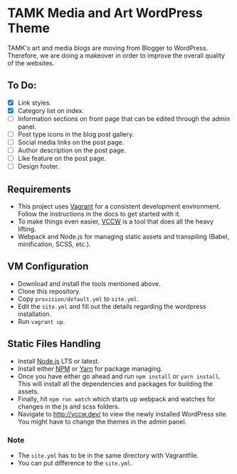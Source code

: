 # TAMK Media and Art WordPress Theme

TAMK's art and media blogs are moving from Blogger to WordPress. Therefore, we are doing a makeover in order to improve the overall quality of the websites.

## To Do:
- [x] Link styles.
- [x] Category list on index.
- [ ] Information sections on front page that can be edited through the admin panel.
- [ ] Post type icons in the blog post gallery.
- [ ] Social media links on the post page.
- [ ] Author description on the post page.
- [ ] Like feature on the post page.
- [ ] Design footer.

## Requirements 

* This project uses [Vagrant](https://www.vagrantup.com) for a consistent development environment. Follow the instructions in the docs to get started with it.
* To make things even easier, [VCCW](http://www.vccw.cc) is a tool that does all the heavy lifting.
* Webpack and Node.js for managing static assets and transpiling (Babel, minification, SCSS, etc.).

## VM Configuration
* Download and install the tools mentioned above.
* Clone this repository.
* Copy `provision/default.yml` to `site.yml`.
* Edit the `site.yml` and fill out the details regarding the wordpress installation.
* Run `vagrant up`.

## Static Files Handling
* Install [Node.js](https://nodejs.org/en/) LTS or latest.
* Install either [NPM](https://www.npmjs.com) or [Yarn](https://yarnpkg.com) for package managing. 
* Once you have either go ahead and run `npm install` or `yarn install`. This will install all the dependencies and packages for building the assets.
* Finally, hit `npm run watch` which starts up webpack and watches for changes in the js and scss folders.
* Navigate to http://vccw.dev/ to view the newly installed WordPress site. You might have to change the themes in the admin panel.

### Note

* The `site.yml` has to be in the same directory with Vagrantfile.
* You can put difference to the `site.yml`.
